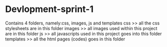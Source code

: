 # Devlopment-sprint-1
Contains 4 folders, namely:css, images, js and templates
css >> all the css stylesheets are in this folder
images >> all images used within this project are in this folder
js >> all javascripts used in this project goes into this folder
templates >> all the html pages (codes) goes in this folder
